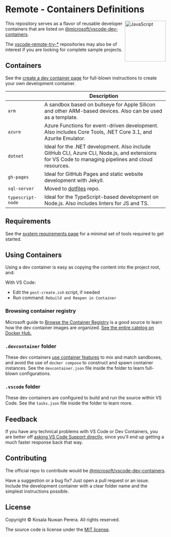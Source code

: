 # Remote - Containers Definitions

[<img align="right" alt="JavaScript" width="128rem" src="https://camo.githubusercontent.com/d7ca2d2f898ab4aa4dd312df026ce18ff219e589/68747470733a2f2f6d6963726f736f66742e6769746875622e696f2f7673636f64652d72656d6f74652d72656c656173652f696d616765732f72656d6f74652d657874656e73696f6e7061636b2e706e67"  />][ms-devcontainers-docs]

This repository serves as a flavor of reusable developer containers that are listed on [@microsoft/vscode-dev-containers][ms-devcontainers-repo].

The [vscode-remote-try-*][vscode-remote-try-search-query] repositories may also be of interest if you are looking for complete sample projects.

## Containers

See the [create a dev container page][ms-devcontainers-create-docs] for full-blown instructions to create your own development container.

|     | Description
| --- | ---
| `arm` | A sandbox based on bullseye for Apple Silicon and other ARM-based devices. Also can be used as a template.
| `azure` | Azure Functions for event-driven development. Also includes Core Tools, .NET Core 3.1, and Azurite Emulator.
| `dotnet` | Ideal for the .NET development. Also include GitHub CLI, Azure CLI, Node.js, and extensions for VS Code to managing pipelines and cloud resources.
| `gh-pages` | Ideal for GitHub Pages and static website development with Jekyll.
| `sql-server` | Moved to [dotfiles][repo-dotfiles] repo.
| `typescript-node` | Ideal for the TypeScript-based development on Node.js. Also includes linters for JS and TS.

## Requirements
See the [system requirements page][ms-devcontainers-min-requirements-page] for a minimal set of tools required to get started.

## Using Containers

Using a dev container is easy as copying the content into the project root, and:

With VS Code:
- Edit the `post-create.zsh` script, if needed
- Run command: `Rebuild and Reopen in Container`

### Browsing container registry

Microsoft guide to [Browse the Container Registry][mcr-guide-to-browse] is a good source to learn how the dev container images are organized. [See the entire catelog on Docker Hub.][mcr-catelog]

### `.devcontainer` folder

These dev containers [use container features][ms-devcontainers-use-features-docs] to mix and match sandboxes, and avoid the use of `docker compose` to construct and spawn container instances. See the `devcontainer.json` file inside the folder to learn full-blown configurations.

### `.vscode` folder

These dev containers are configured to build and run the source within VS Code. See the `tasks.json` file inside the folder to learn more.

## Feedback

If you have any technical problems with VS Code or Dev Containers, you are better off [asking VS Code Support directly][vscode-support], since you'll end up getting a much faster response back that way.

## Contributing

The official repo to contribute would be [@microsoft/vscode-dev-containers][ms-devcontainers-repo].

Have a suggestion or a bug fix? Just open a pull request or an issue. Include the development container with a clear folder name and the simplest instructions possible.

## License

Copyright :copyright: Kosala Nuwan Perera. All rights reserved.

The source code is license under the [MIT license][lic].

[ms-devcontainers-min-requirements-page]: https://code.visualstudio.com/docs/remote/containers#_system-requirements
[ms-devcontainers-docs]: https://code.visualstudio.com/docs/remote/containers
[ms-devcontainers-create-docs]: https://code.visualstudio.com/docs/remote/create-dev-container
[ms-devcontainers-use-features-docs]: https://code.visualstudio.com/docs/remote/containers#_dev-container-features-preview
[ms-devcontainers-repo]: https://github.com/microsoft/vscode-dev-containers#readme
[mcr-catelog]: https://hub.docker.com/_/microsoft-vscode-devcontainers
[mcr-guide-to-browse]: https://github.com/microsoft/containerregistry#browsing-mcr-content
[vscode-support]: https://github.com/microsoft/vscode-dev-containers#contributing-and-feedback
[vscode-remote-try-search-query]: https://github.com/search?o=desc&q=vscode-remote-try-&s=updated&type=repositories

[download-vscode]: https://code.visualstudio.com/
[download-vscode-remote-ext]: https://aka.ms/vscode-remote/download/containers
[download-docker-desktop]: https://www.docker.com/products/docker-desktop
[download-git]: https://git-scm.com/downloads

[repo-dotfiles]: https://github.com/kosalanuwan/dotfiles#readme

[lic]: LICENSE